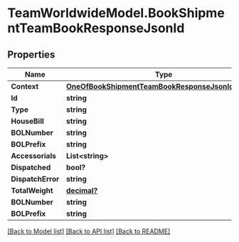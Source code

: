 # TeamWorldwideModel.BookShipmentTeamBookResponseJsonld
## Properties

Name | Type | Description | Notes
------------ | ------------- | ------------- | -------------
**Context** | [**OneOfBookShipmentTeamBookResponseJsonldContext**](OneOfBookShipmentTeamBookResponseJsonldContext.md) |  | [optional] 
**Id** | **string** |  | [optional] 
**Type** | **string** |  | [optional] 
**HouseBill** | **string** |  | [optional] 
**BOLNumber** | **string** |  | [optional] 
**BOLPrefix** | **string** |  | [optional] 
**Accessorials** | **List&lt;string&gt;** |  | [optional] 
**Dispatched** | **bool?** |  | [optional] 
**DispatchError** | **string** |  | [optional] 
**TotalWeight** | [**decimal?**](BigDecimal.md) |  | [optional] 
**BOLNumber** | **string** |  | [optional] 
**BOLPrefix** | **string** |  | [optional] 

[[Back to Model list]](../README.md#documentation-for-models) [[Back to API list]](../README.md#documentation-for-api-endpoints) [[Back to README]](../README.md)


